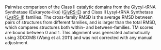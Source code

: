 Pairwise comparison of the Class II catalytic domains from the Glycyl-tRNA Synthetase (Eukaryote-like) (<a href='/class2/gly3'>GlyRS-E</a>) and Class II Lysyl-tRNA Synthetase (<a href='/class2/lys'>LysRS-II</a>) families. 
	The cross-family RMSD is the average RMSD between pairs of structures from different families, and is
	 larger than the total RMSD, which compares structures both within- and between-families. TM scores are bound between 0 and 1. 
	 This alignment was generated automatically using 3DCOMB (Wang et al. 2011) and was not corrected with any manual adjustment.
